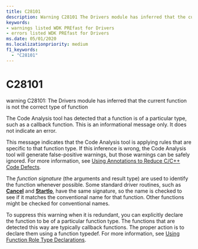 ```yaml
---
title: C28101
description: Warning C28101 The Drivers module has inferred that the current function is not the correct type of function.
keywords:
- warnings listed WDK PREfast for Drivers
- errors listed WDK PREfast for Drivers
ms.date: 05/01/2020
ms.localizationpriority: medium 
f1_keywords: 
  - "C28101"
---
```


# C28101


warning C28101: The Drivers module has inferred that the current function is not the correct type of function

The Code Analysis tool has detected that a function is of a particular type, such as a callback function. This is an informational message only. It does not indicate an error.

This message indicates that the Code Analysis tool is applying rules that are specific to that function type. If this inference is wrong, the Code Analysis tool will generate false-positive warnings, but those warnings can be safely ignored. For more information, see [Using Annotations to Reduce C/C++ Code Defects](/cpp/code-quality/using-sal-annotations-to-reduce-c-cpp-code-defects).

The *function signature* (the arguments and result type) are used to identify the function whenever possible. Some standard driver routines, such as [**Cancel**](/windows-hardware/drivers/ddi/wdm/nc-wdm-driver_cancel) and [**StartIo**](/windows-hardware/drivers/ddi/wdm/nc-wdm-driver_startio), have the same signature, so the name is checked to see if it matches the conventional name for that function. Other functions might be checked for conventional names.

To suppress this warning when it is redundant, you can explicitly declare the function to be of a particular function type. The functions that are detected this way are typically callback functions. The proper action is to declare them using a function typedef. For more information, see [Using Function Role Type Declarations](using-function-role-type-declarations.md).

 

